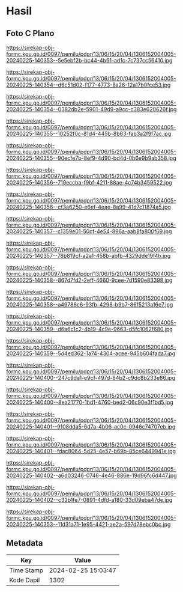# Hasil

## Foto C Plano

https://sirekap-obj-formc.kpu.go.id/0097/pemilu/pdpr/13/06/15/20/04/1306152004005-20240225-140353--5e5ebf2b-bc44-4b61-ad1c-7c737cc56410.jpg

https://sirekap-obj-formc.kpu.go.id/0097/pemilu/pdpr/13/06/15/20/04/1306152004005-20240225-140354--d6c51d02-f177-4773-8a26-12a17b0fce53.jpg

https://sirekap-obj-formc.kpu.go.id/0097/pemilu/pdpr/13/06/15/20/04/1306152004005-20240225-140354--0382db2e-5901-49d9-a9cc-c383e620626f.jpg

https://sirekap-obj-formc.kpu.go.id/0097/pemilu/pdpr/13/06/15/20/04/1306152004005-20240225-140355--10252f0c-81d4-445b-8b63-fab3a2f9f7ac.jpg

https://sirekap-obj-formc.kpu.go.id/0097/pemilu/pdpr/13/06/15/20/04/1306152004005-20240225-140355--90ecfe7b-8ef9-4d90-bd4d-0b6e9b9ab358.jpg

https://sirekap-obj-formc.kpu.go.id/0097/pemilu/pdpr/13/06/15/20/04/1306152004005-20240225-140356--719eccba-f9bf-4211-88ae-4c74b3459522.jpg

https://sirekap-obj-formc.kpu.go.id/0097/pemilu/pdpr/13/06/15/20/04/1306152004005-20240225-140356--cf3a6250-e6ef-4eae-8a99-41d7c11874a5.jpg

https://sirekap-obj-formc.kpu.go.id/0097/pemilu/pdpr/13/06/15/20/04/1306152004005-20240225-140357--c1359e01-50cf-4e54-896a-aab8fa800f69.jpg

https://sirekap-obj-formc.kpu.go.id/0097/pemilu/pdpr/13/06/15/20/04/1306152004005-20240225-140357--78b819cf-a2a1-458b-abfb-4329dde19f4b.jpg

https://sirekap-obj-formc.kpu.go.id/0097/pemilu/pdpr/13/06/15/20/04/1306152004005-20240225-140358--867d7fd2-2eff-4660-9cee-7d1590e83398.jpg

https://sirekap-obj-formc.kpu.go.id/0097/pemilu/pdpr/13/06/15/20/04/1306152004005-20240225-140358--a49786c6-93fb-4298-b9b7-86f5213a16e7.jpg

https://sirekap-obj-formc.kpu.go.id/0097/pemilu/pdpr/13/06/15/20/04/1306152004005-20240225-140359--d6a6c1c2-4b19-4c9e-9663-d5fc1062f680.jpg

https://sirekap-obj-formc.kpu.go.id/0097/pemilu/pdpr/13/06/15/20/04/1306152004005-20240225-140359--5d4ed362-1a74-4304-acee-945b604fada7.jpg

https://sirekap-obj-formc.kpu.go.id/0097/pemilu/pdpr/13/06/15/20/04/1306152004005-20240225-140400--247c9da1-e9cf-497d-84b2-c9dc8b233e86.jpg

https://sirekap-obj-formc.kpu.go.id/0097/pemilu/pdpr/13/06/15/20/04/1306152004005-20240225-140400--8ea21770-1bd1-4760-bed2-06c90e3f1bd5.jpg

https://sirekap-obj-formc.kpu.go.id/0097/pemilu/pdpr/13/06/15/20/04/1306152004005-20240225-140401--9108dda5-6d7a-4b06-ac0c-0946c74707eb.jpg

https://sirekap-obj-formc.kpu.go.id/0097/pemilu/pdpr/13/06/15/20/04/1306152004005-20240225-140401--fdac8064-5d25-4e57-b69b-85ce6449941e.jpg

https://sirekap-obj-formc.kpu.go.id/0097/pemilu/pdpr/13/06/15/20/04/1306152004005-20240225-140402--a6d03246-0746-4e46-886e-19d96fc6d447.jpg

https://sirekap-obj-formc.kpu.go.id/0097/pemilu/pdpr/13/06/15/20/04/1306152004005-20240225-140402--c32b1fe7-0891-4dfd-a180-33d09eba47de.jpg

https://sirekap-obj-formc.kpu.go.id/0097/pemilu/pdpr/13/06/15/20/04/1306152004005-20240225-140353--11d31a71-1e95-4421-ae2a-597d78ebc0bc.jpg


## Metadata

| Key        | Value               |
| ---------- | ------------------- |
| Time Stamp | 2024-02-25 15:03:47 |
| Kode Dapil | 1302                |



